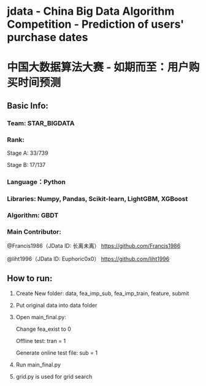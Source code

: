# jdata - China Big Data Algorithm Competition - Prediction of users' purchase dates 

# 中国大数据算法大赛 - 如期而至：用户购买时间预测

## Basic Info:

### Team: STAR_BIGDATA

### Rank: 

Stage A: 33/739
      
Stage B: 17/137

### Language：Python

### Libraries: Numpy, Pandas, Scikit-learn, LightGBM, XGBoost

### Algorithm: GBDT

### Main Contributor: 

@Francis1986（JData ID: 长离未离） https://github.com/Francis1986
                  
@liht1996（JData ID: Euphoric0x0） https://github.com/liht1996

## How to run: 

1. Create New folder: data, fea_imp_sub, fea_imp_train, feature, submit

2. Put original data into data folder

3. Open main_final.py:

      Change fea_exist to 0
      
      Offline test: tran = 1
      
      Generate online test file: sub = 1

4. Run main_final.py

5. grid.py is used for grid search
